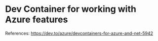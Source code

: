 # Dev Container for working with Azure features
References:
https://dev.to/azure/devcontainers-for-azure-and-net-5942


